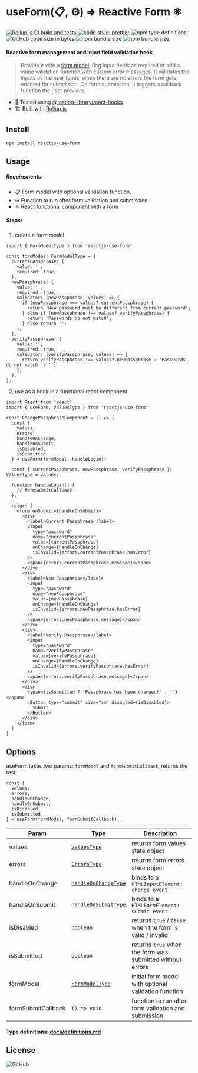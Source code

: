# useForm(📋, ⚙️) ⇒ Reactive Form ⚛️

[![Rollup.js CI build and tests](https://github.com/amiroff157/reactjs-use-form/actions/workflows/node.js.yml/badge.svg)](https://github.com/amiroff157/reactjs-use-form/actions/workflows/node.js.yml)
[![code style: prettier](https://img.shields.io/badge/code_style-prettier-ff69b4.svg)](https://github.com/prettier/prettier)
![npm type definitions](https://img.shields.io/npm/types/reactjs-use-form?label=typed)
![GitHub code size in bytes](https://img.shields.io/github/languages/code-size/amiroff157/reactjs-use-form?label=repo%20size)
![npm bundle size](https://img.shields.io/bundlephobia/min/reactjs-use-form?label=minified)
![npm bundle size](https://img.shields.io/bundlephobia/minzip/reactjs-use-form?label=gzipped)

#### Reactive form management and input field validation hook

> Provide it with a [form model](/src/tests/tests.test.ts#L23), flag input fields as required or add a value validation function with custom error messages. It validates the inputs as the user types, when there are no errors the form gets enabled for submission. On form submission, it triggers a callback function the user provides.

* 🧪 Tested using [@testing-library/react-hooks](https://github.com/testing-library/react-hooks-testing-library)
* 🏗️ Built with [Rollup.js](https://github.com/rollup/rollup)


## Install

```bash
npm install reactjs-use-form
```

## Usage

##### Requirements:

* 📋 Form model with optional validation function.
* ⚙️ Function to run after form validation and submission.
* ⚛️ React functional component with a form

##### Steps:

1. create a form model

```tsx
import { FormModelType } from 'reactjs-use-form'

const formModel: FormModelType = {
  currentPassphrase: {
    value: '',
    required: true,
  },
  newPassphrase: {
    value: '',
    required: true,
    validator: (newPassphrase, values) => {
      if (newPassphrase === values?.currentPassphrase) {
        return 'New password must be different from current password';
      } else if (newPassphrase !== values?.verifyPassphrase) {
        return 'Passwords do not match';
      } else return '';
    },
  },
  verifyPassphrase: {
    value: '',
    required: true,
    validator: (verifyPassphrase, values) => {
      return verifyPassphrase !== values?.newPassphrase ? 'Passwords do not match' : '';
    },
  },
};
```

2. use as a hook in a functional react component

```tsx
import React from 'react'
import { useForm, ValuesType } from 'reactjs-use-form'

const ChangePassphraseComponent = () => {
  const {
    values,
    errors,
    handleOnChange,
    handleOnSubmit,
    isDisabled,
    isSubmitted
  } = useForm(formModel, handleLogin);

  const { currentPassphrase, newPassphrase, verifyPassphrase }: ValuesType = values;

  function handleLogin() {
    // formSubmitCallback
  };

  return (
    <form onSubmit={handleOnSubmit}>
      <div>
        <label>Current Passphrase</label>
        <input
          type="password"
          name="currentPassphrase"
          value={currentPassphrase}
          onChange={handleOnChange}
          isInvalid={errors.currentPassphrase.hasError}
        />
        <span>{errors.currentPassphrase.message}</span>
      </div>
      <div>
        <label>New Passphrase</label>
        <input
          type="password"
          name="newPassphrase"
          value={newPassphrase}
          onChange={handleOnChange}
          isInvalid={errors.newPassphrase.hasError}
        />
        <span>{errors.newPassphrase.message}</span>
      </div>
      <div>
        <label>Verify Passphrase</label>
        <input
          type="password"
          name="verifyPassphrase"
          value={verifyPassphrase}
          onChange={handleOnChange}
          isInvalid={errors.verifyPassphrase.hasError}
        />
        <span>{errors.verifyPassphrase.message}</span>
      </div>
      <div>
        <span>{isSubmitted ? 'Passphrase has been changed!' : ''}</span>
        <Button type="submit" size="sm" disabled={isDisabled}>
          Submit
        </Button>
      </div>
    </form>
  )
}
```

## Options
useForm takes two params: `formModel` and `formSubmitCallback`, returns the rest.
```tsx
const {
  values,
  errors,
  handleOnChange,
  handleOnSubmit,
  isDisabled,
  isSubmitted
} = useForm(formModel, formSubmitCallback);
```

| Param | Type | Description |
| ------ | ------ | ------ |
| values | [`ValuesType`](docs/definitions.md#valuestype) | returns form values state object |
| errors | [`ErrorsType`](docs/definitions.md#errorstype) | returns form errors state object |
| handleOnChange | [`handleOnChangeType`](docs/definitions.md#handleonchangetype) | binds to a `HTMLInputElement: change event` |
| handleOnSubmit | [`handleOnSubmitType`](docs/definitions.md#handleonsubmittype) | binds to a `HTMLFormElement: submit event` |
| isDisabled | `boolean` | returns `true` / `false` when the form is valid / invalid |
| isSubmitted | `boolean` | returns `true` when the form was submitted without errors |
| formModel | [`FormModelType`](docs/definitions.md#formmodeltype) | initial form model with optional validation function |
| formSubmitCallback | `() => void` | function to run after form validation and submission |

#### Type definitions: [docs/definitions.md](docs/definitions.md)

## License

![GitHub](https://img.shields.io/github/license/amiroff157/reactjs-use-form?color=blue)

